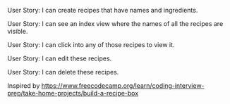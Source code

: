 User Story: I can create recipes that have names and ingredients.

User Story: I can see an index view where the names of all the recipes are visible.

User Story: I can click into any of those recipes to view it.

User Story: I can edit these recipes.

User Story: I can delete these recipes.

Inspired by https://www.freecodecamp.org/learn/coding-interview-prep/take-home-projects/build-a-recipe-box
